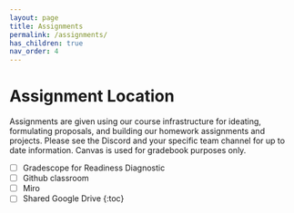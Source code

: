 ```yaml
---
layout: page
title: Assignments
permalink: /assignments/
has_children: true
nav_order: 4
---
```

# Assignment Location
Assignments are given using our course infrastructure for ideating, formulating proposals, and building our homework assignments and projects. Please see the Discord and your specific team channel for up to date information. Canvas is used for gradebook purposes only.
- [ ] Gradescope for Readiness Diagnostic
- [ ] Github classroom
- [ ] Miro
- [ ] Shared Google Drive
{:toc}